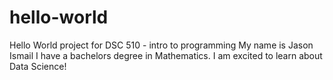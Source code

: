 # hello-world
Hello World project for DSC 510 - intro to programming
My name is Jason Ismail
I have a bachelors degree in Mathematics. I am excited to learn about Data Science!
